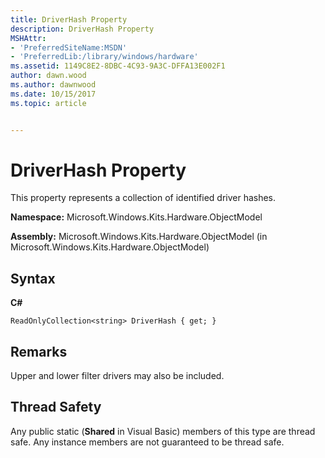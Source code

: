 ```yaml
---
title: DriverHash Property
description: DriverHash Property
MSHAttr:
- 'PreferredSiteName:MSDN'
- 'PreferredLib:/library/windows/hardware'
ms.assetid: 1149C8E2-8DBC-4C93-9A3C-DFFA13E002F1
author: dawn.wood
ms.author: dawnwood
ms.date: 10/15/2017
ms.topic: article


---
```


# DriverHash Property


This property represents a collection of identified driver hashes.

**Namespace:** Microsoft.Windows.Kits.Hardware.ObjectModel

**Assembly:** Microsoft.Windows.Kits.Hardware.ObjectModel (in Microsoft.Windows.Kits.Hardware.ObjectModel)

## <span id="Syntax"></span><span id="syntax"></span><span id="SYNTAX"></span>Syntax


**C#**

`ReadOnlyCollection<string> DriverHash { get; }`

## <span id="Remarks"></span><span id="remarks"></span><span id="REMARKS"></span>Remarks


Upper and lower filter drivers may also be included.

## <span id="Thread_Safety"></span><span id="thread_safety"></span><span id="THREAD_SAFETY"></span>Thread Safety


Any public static (**Shared** in Visual Basic) members of this type are thread safe. Any instance members are not guaranteed to be thread safe.

 

 






